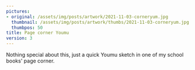 ```yaml
---
pictures:
- original: /assets/img/posts/artwork/2021-11-03-corneryum.jpg
  thumbnail: /assets/img/posts/artwork/thumbs/2021-11-03-corneryum.jpg
  thumbpos: 50
title: Page corner Youmu
version: 3
---
```

Nothing special about this, just a quick Youmu sketch in one of my school books' page corner.

